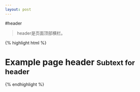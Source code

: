```yaml
---
layout: post
---
```


#header

> header是页面顶部横栏。
    
<div class='article-demo'>
    {% highlight html %}
    <div class="header">
      <h1>Example page header <small>Subtext for header</small></h1>
    </div>
    {% endhighlight %}
</div>

